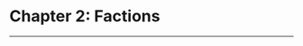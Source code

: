 # Chapter 2: Factions

* * * * * * * * * * * * * * * * * * * * * * * * * * * * * * * * * * * * * * * *

